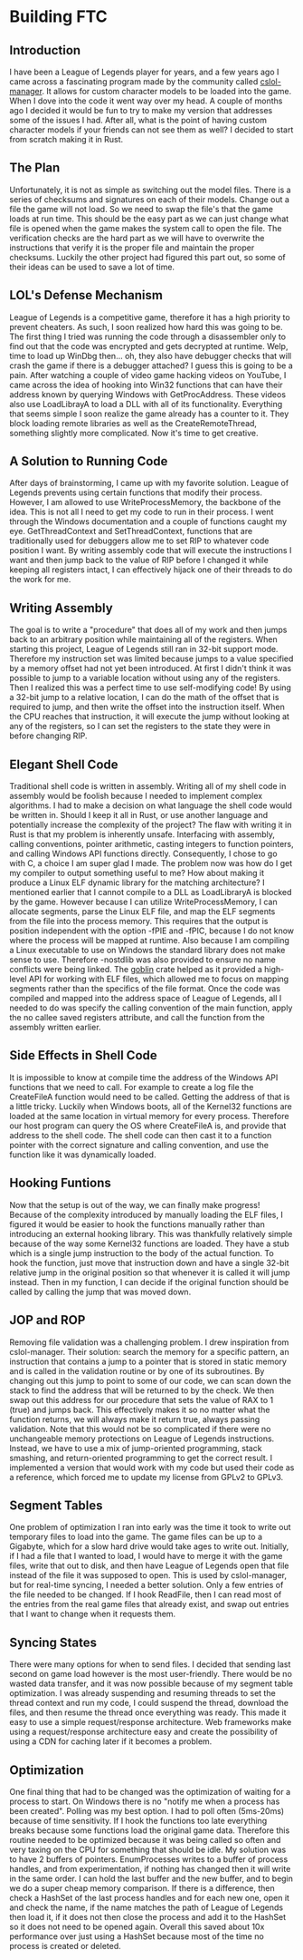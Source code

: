 # Building FTC

## Introduction
I have been a League of Legends player for years, and a few years ago I came across a fascinating program
made by the community called [cslol-manager](https://github.com/LeagueToolkit/cslol-manager). It allows for custom character 
models to be loaded into the game. When I dove into the code it went way over my head. A couple of months ago I decided it would
be fun to try to make my version that addresses some of the issues I had. After all, what is the point
of having custom character models if your friends can not see them as well? I decided to start from scratch making
it in Rust.

## The Plan
Unfortunately, it is not as simple as switching out the model files. There is a series of checksums and signatures
on each of their models. Change out a file the game will not load. So we need to swap the file's that the game loads at run
time. This should be the easy part as we can just change what file is opened when the game makes the system call to open
the file. The verification checks are the hard part as we will have to overwrite the instructions that verify it is the
proper file and maintain the proper checksums. Luckily the other project had figured this part out, so some of their ideas
can be used to save a lot of time.

## LOL's Defense Mechanism
League of Legends is a competitive game, therefore it has a high priority to prevent cheaters. As such, I soon realized
how hard this was going to be. The first thing I tried was running the code through a disassembler only to find
out that the code was encrypted and gets decrypted at runtime. Welp, time to load up WinDbg then... oh, they also have
debugger checks that will crash the game if there is a debugger attached? I guess this is going to be a pain.
After watching a couple of video game hacking videos
on YouTube, I came across the idea of hooking into Win32 functions that can have their address known by querying Windows
with GetProcAddress. These videos also use LoadLibrayA to load a DLL with all of its functionality. Everything that
seems simple I soon realize the game already has a counter to it. They block loading remote libraries as well
as the CreateRemoteThread, something slightly more complicated. Now it's time to get creative.

## A Solution to Running Code
After days of brainstorming, I came up with my favorite solution. League of Legends prevents using certain functions
that modify their process. However, I am allowed to use WriteProcessMemory, the backbone of the idea. This is
not all I need to get my code to run in their process. I went through the Windows documentation and a couple
of functions caught my eye. GetThreadContext and SetThreadContext, functions that are traditionally used for debuggers
allow me to set RIP to whatever code position I want. By writing assembly code that will execute the instructions I want
and then jump back to the value of RIP before I changed it while keeping all registers intact, I can effectively hijack one
of their threads to do the work for me.

## Writing Assembly
The goal is to write a "procedure" that does all of my work and then jumps back to an arbitrary position while maintaining
all of the registers. When starting this project, League of Legends still ran in 32-bit support mode. Therefore my instruction 
set was limited because jumps to a value specified by a memory offset had not yet been introduced. At first I didn't think it 
was possible to jump to a variable location without using any of the registers. Then
I realized this was a perfect time to use self-modifying code! By using a 32-bit jump to a relative location, I can do the
math of the offset that is required to jump, and then write the offset into the instruction itself. When the CPU reaches that
instruction, it will execute the jump without looking at any of the registers, so I can set the registers to the state they
were in before changing RIP.

## Elegant Shell Code
Traditional shell code is written in assembly. Writing all of my shell code in assembly would be foolish because I needed
to implement complex algorithms. I had to make a decision on what language the shell code would be written in. Should I keep it all in Rust, or use another 
language and potentially increase the complexity of the project? The flaw with writing it in Rust is that my problem is inherently unsafe.
Interfacing with assembly, calling conventions, pointer arithmetic, casting integers to function pointers, and calling Windows API functions
directly. Consequently, I chose to go with C, a choice I am super glad I made. The problem now was how do I get my compiler to
output something useful to me? How about making it produce a Linux ELF dynamic library for the matching architecture?
I mentioned earlier that I cannot compile to a DLL as LoadLibraryA is blocked by the game. However because I can utilize WriteProcessMemory,
I can allocate segments, parse the Linux ELF file, and map the ELF segments from the file into the process memory.
This requires that the output is position independent with the option -fPIE and -fPIC, because I do not know where the process will
be mapped at runtime. Also because I am compiling a Linux executable to use on Windows the standard library does not make sense to
use. Therefore -nostdlib was also provided to ensure no name conflicts were being linked. The [goblin](https://github.com/m4b/goblin)
crate helped as it provided a high-level API for working with ELF files, which allowed me to focus on mapping segments
rather than the specifics of the file format. Once the code was compiled and mapped
into the address space of League of Legends, all I needed to do was specify the calling convention of the main function,
apply the no callee saved registers attribute, and call the function from the assembly written earlier.

## Side Effects in Shell Code
It is impossible to know at compile time the address of the Windows API functions that we need to call. For example to create a log
file the CreateFileA function would need to be called. Getting the address of that is a little tricky. Luckily when Windows
boots, all of the Kernel32 functions are loaded at the same location in virtual memory for every process.
Therefore our host program can query the OS where CreateFileA is,
and provide that address to the shell code. The shell code can then cast it to a function pointer with the correct signature
and calling convention, and use the function like it was dynamically loaded.

## Hooking Funtions
Now that the setup is out of the way, we can finally make progress! Because of the complexity introduced by manually
loading the ELF files, I figured it would be easier to hook the functions manually rather than introducing an external hooking library.
This was thankfully relatively simple because of the way some Kernel32 functions are loaded. They have a stub which is a single jump instruction
to the body of the actual function. To hook the function, just move that instruction down and have a single 32-bit relative jump in the original
position so that whenever it is called it will jump instead. Then in my function, I can decide if the original function should be
called by calling the jump that was moved down.

## JOP and ROP
Removing file validation was a challenging problem. I drew inspiration from cslol-manager. Their solution: search the
memory for a specific pattern, an instruction that contains a jump to a pointer that is stored in static memory 
and is called in the validation routine or by one of its subroutines. By changing out this jump to point to some of our code,
we can scan down the stack to find the address that will be returned to by the check. We then swap out this address for our procedure that sets the value
of RAX to 1 (true) and jumps back. This effectively makes it so no matter what the function returns, we will always make it return true,
always passing validation. Note that this would not be so complicated if there were no unchangeable memory protections on League of Legends 
instructions. Instead, we have to use a mix of jump-oriented programming, stack smashing, and return-oriented programming to get the correct result.
I implemented a version that would work with my code but used their code as a reference, which forced me to update my license from GPLv2 to GPLv3.

## Segment Tables
One problem of optimization I ran into early was the time it took to write out temporary files to load into the game. The game files
can be up to a Gigabyte, which for a slow hard drive would take ages to write out. Initially, if I had a file that I wanted to load,
I would have to merge it with the game files, write that out to disk, and then have League of Legends open that file instead
of the file it was supposed to open. This is used by cslol-manager, but for real-time syncing, I needed a better solution.
Only a few entries of the file needed to be changed. If I hook ReadFile, then I can read most of the entries from the
real game files that already exist, and swap out entries that I want to change when it requests them.

## Syncing States
There were many options for when to send files. I decided that sending last second on game load however is the most user-friendly.
There would be no wasted data transfer, and it was now possible because of my segment table optimization.
I was already suspending and resuming threads to set the thread context and run my code, I could suspend the thread,
download the files, and then resume the thread once everything was ready. This made it easy to use a simple request/response architecture.
Web frameworks make using a request/response architecture easy and create the possibility of using a CDN for caching later if
it becomes a problem.

## Optimization
One final thing that had to be changed was the optimization of waiting for a process to start. On
Windows there is no "notify me when a process has been created". Polling was my best option. I had to
poll often (5ms-20ms) because of time sensitivity. If I hook the functions too late everything 
breaks because some functions load the original game data. Therefore this routine needed to be optimized because
it was being called so often and very taxing on the CPU for something that should be idle. My solution
was to have 2 buffers of pointers. EnumProcesses writes to a buffer of process handles, and from experimentation, if nothing has changed
then it will write in the same order. I can hold the last buffer and the new buffer, and to begin we do a super cheap memory comparison.
If there is a  difference, then check a HashSet of the last process handles and for each new one, open it and check the name, if the name matches
the path of League of Legends then load it, if it does not then close the process and add it to the HashSet so it does not
need to be opened again. Overall this saved about 10x performance over just using a HashSet because most of the time no process
is created or deleted.

